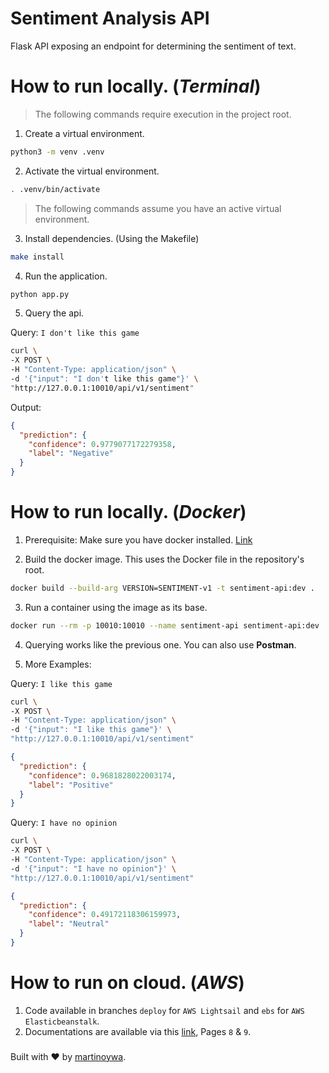 # Sentiment Analysis API

Flask API exposing an endpoint for determining the
sentiment of text.

# How to run locally. (**_Terminal_**)
> The following commands require execution in the project root.

1. Create a virtual environment.
```bash
python3 -m venv .venv
```


2. Activate the virtual environment.
```bash
. .venv/bin/activate
```

> The following commands assume you have an active virtual environment.

3. Install dependencies. (Using the Makefile)
```bash
make install
```


4. Run the application.
```bash
python app.py
```


5. Query the api.

Query: `I don't like this game`
```bash
curl \
-X POST \
-H "Content-Type: application/json" \
-d '{"input": "I don't like this game"}' \
"http://127.0.0.1:10010/api/v1/sentiment"
```

Output:
```json
{
  "prediction": {
    "confidence": 0.9779077172279358,
    "label": "Negative"
  }
}
```

# How to run locally. (**_Docker_**)

1. Prerequisite: Make sure you have docker installed. [Link](https://docs.docker.com/desktop/install/mac-install/)


2. Build the docker image. This uses the Docker file in the repository's root.
```bash
docker build --build-arg VERSION=SENTIMENT-v1 -t sentiment-api:dev .
```


3. Run a container using the image as its base.
```bash
docker run --rm -p 10010:10010 --name sentiment-api sentiment-api:dev
```


4. Querying works like the previous one. You can also use **Postman**.


5. More Examples:

Query: `I like this game` 

```bash
curl \
-X POST \
-H "Content-Type: application/json" \
-d '{"input": "I like this game"}' \
"http://127.0.0.1:10010/api/v1/sentiment"
```

```json
{
  "prediction": {
    "confidence": 0.9681828022003174,
    "label": "Positive"
  }
}
```

Query: `I have no opinion`
```bash
curl \
-X POST \
-H "Content-Type: application/json" \
-d '{"input": "I have no opinion"}' \
"http://127.0.0.1:10010/api/v1/sentiment"
```

```json
{
  "prediction": {
    "confidence": 0.49172118306159973,
    "label": "Neutral"
  }
}
```


# How to run on cloud. (**_AWS_**)

1. Code available in branches `deploy` for `AWS Lightsail` and `ebs` for `AWS Elasticbeanstalk`.
2. Documentations are available via this [link](https://bit.ly/3Z00RlR), Pages `8` & `9`.


###

Built with ❤️ by [martinoywa](https://github.com/martinoywa).